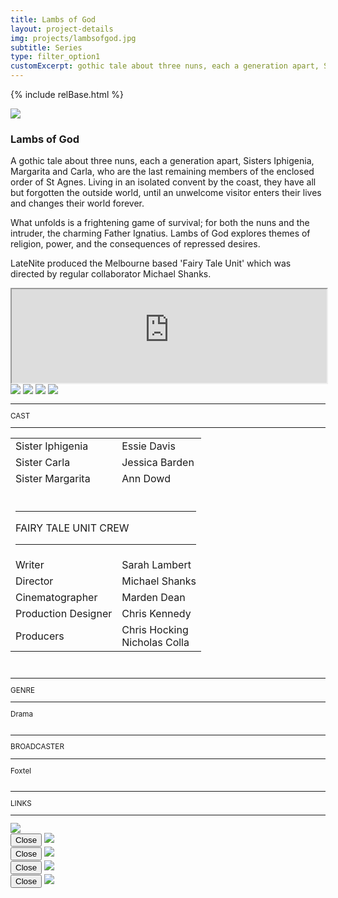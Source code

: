 ```yaml
---
title: Lambs of God
layout: project-details
img: projects/lambsofgod.jpg
subtitle: Series
type: filter_option1
customExcerpt: gothic tale about three nuns, each a generation apart, Sisters Iphigenia, Margarita and Carla, who are the last remaining members of the enclosed order of St Agnes. Living in an isolated convent by the coast, they have all but forgotten the outside world, until an unwelcome visitor enters their lives and changes their world forever.
---
```


{% include relBase.html %}

 <div id="heroImage">
            <img src="{{ relBase }}img/gallery/lambsofgod1.jpg"></div>
 <section id="details">
    <article>
      <span id="main-detail">
        <h1>Lambs of God</h1>
        <p>A gothic tale about three nuns, each a generation apart, Sisters Iphigenia, Margarita and Carla, who are
            the last remaining members of the enclosed order of St Agnes. Living in an isolated convent by the
            coast, they have all but forgotten the outside world, until an unwelcome visitor enters their lives and
            changes their world forever.
        </p>
        <p>
            What unfolds is a frightening game of survival; for both the nuns and the intruder, the charming Father
            Ignatius. Lambs of God explores themes of religion, power, and the consequences of repressed desires.
        </p>
        <p>LateNite produced the Melbourne based &#39;Fairy Tale Unit&#39; which was directed by regular
            collaborator Michael Shanks.</p>
        <iframe
            src="https://customer-2n8dqn7i3032pr6x.cloudflarestream.com/fb943ae8831839d710fa34bccc3bdd57/iframe?poster=https%3A%2F%2Fcustomer-2n8dqn7i3032pr6x.cloudflarestream.com%2Ffb943ae8831839d710fa34bccc3bdd57%2Fthumbnails%2Fthumbnail.jpg%3Ftime%3D1m9s%26height%3D600&title=Lambs+of+God+-+Melbourne+Fairytale+Unit&share-link=https%3A%2F%2Flatenitefilms.com%2Fcollaborations%2Flambs-of-god%2F&channel-link=https%3A%2F%2Flatenitefilms.com%2Fcollaborations%2Flambs-of-god%2F&letterboxColor=transparent"
            style="width:100%;"
            allow="accelerometer; gyroscope; autoplay; encrypted-media; picture-in-picture;" allowfullscreen="true"
            id="stream-player"></iframe>
             <div id="gallery">
            <img src="{{ relBase }}img/gallery/lambsofgod2.jpg" id="img2" data-hystmodal="#myModal2">
            <img src="{{ relBase }}img/gallery/lambsofgod3.jpg" id="img3" data-hystmodal="#myModal3">
            <img src="{{ relBase }}img/gallery/lambsofgod4.jpg" id="img4" data-hystmodal="#myModal4">
            <img src="{{ relBase }}img/gallery/lambsofgod5.jpg" id="img5" data-hystmodal="#myModal5">
        </div>
      </span>
      <sub>
          <hr>CAST
          <hr>
          <table>
              <tr>
                  <td>Sister Iphigenia</td>
                  <td>Essie Davis</td>
              </tr>
              <tr>
                  <td>Sister Carla</td>
                  <td>Jessica Barden</td>
              </tr>
              <tr>
                  <td>Sister Margarita</td>
                  <td>Ann Dowd</td>
              </tr>
              <tr>
                  <td colspan="2"><br>
                      <hr>FAIRY TALE UNIT CREW
                      <hr>
                  </td>
              </tr>
              <tr>
                  <td>
                      Writer</td>
                  <td>Sarah Lambert</td>
              </tr>
              <tr>
                  <td>
                      Director</td>
                  <td>Michael Shanks</td>
              </tr>
              <tr>
                  <td>
                      Cinematographer</td>
                  <td>Marden Dean</td>
              </tr>
              <tr>
                  <td>
                      Production Designer</td>
                  <td>Chris Kennedy</td>
              </tr>
              <tr>
                  <td>
                      Producers</td>
                  <td>Chris Hocking<br>Nicholas Colla</td>
              </tr>
          </table><br>
          <hr>GENRE
          <hr>
          Drama<br>
          <br>
          <hr>BROADCASTER
          <hr>
          Foxtel<br><br>
          <hr>LINKS
        <hr>
          <a href="https://www.imdb.com/title/tt8709928/" target="_blank"><img src="{{ relBase }}img/social/imdb.svg"
                  class="imdb"></a>
      </sub>
    </article>
</section>
<div class="hystmodal" id="myModal2" aria-hidden="true">
    <div class="hystmodal__wrap">
        <div class="hystmodal__window" role="dialog" aria-modal="true">
            <button data-hystclose class="hystmodal__close">Close</button>
            <!-- You modal HTML markup -->
        <img src="{{ relBase }}img/gallery/lambsofgod2.jpg" id="img2">
        </div>
    </div>
</div>

<div class="hystmodal" id="myModal3" aria-hidden="true">
    <div class="hystmodal__wrap">
        <div class="hystmodal__window" role="dialog" aria-modal="true">
            <button data-hystclose class="hystmodal__close">Close</button>
            <!-- You modal HTML markup -->
        <img src="{{ relBase }}img/gallery/lambsofgod3.jpg" id="img3">
        </div>
    </div>
</div>
<div class="hystmodal" id="myModal4" aria-hidden="true">
    <div class="hystmodal__wrap">
        <div class="hystmodal__window" role="dialog" aria-modal="true">
            <button data-hystclose class="hystmodal__close">Close</button>
            <!-- You modal HTML markup -->
        <img src="{{ relBase }}img/gallery/lambsofgod4.jpg" id="img4">
        </div>
    </div>
</div>
<div class="hystmodal" id="myModal5" aria-hidden="true">
    <div class="hystmodal__wrap">
        <div class="hystmodal__window" role="dialog" aria-modal="true">
            <button data-hystclose class="hystmodal__close">Close</button>
            <!-- You modal HTML markup -->
        <img src="{{ relBase }}img/gallery/lambsofgod5.jpg" id="img5">
        </div>
    </div>
</div>

  <div id="gradient"></div>
